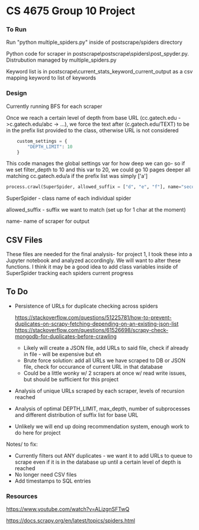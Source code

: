 # CS 4675 Group 10 Project



### To Run

Run "python multiple_spiders.py" inside of postscrape/spiders directory

Python code for scraper in postscrape\postscrape\spiders\post_spyder.py. Distrubution managed by multiple_spiders.py

Keyword list is in postscrape\current_stats_keyword_current_output as a csv mapping keyword to list of keywords



### Design

Currently running BFS for each scraper

Once we reach a certain level of depth from base URL (cc.gatech.edu ->c.gatech.edu/abc -> ...), we force the text after (c.gatech.edu/TEXT) to be in the prefix list provided to the class, otherwise URL is not considered

```python
    custom_settings = {
        "DEPTH_LIMIT": 10
    }
```

This code manages the global settings var for how deep we can go- so if we set filter_depth to 10 and this var to 20, we could go 10 pages deeper all matching cc.gatech.edu/a if the prefix list was simply ['a']



```python
process.crawl(SuperSpider, allowed_suffix = ["d", "e", "f"], name="second")
```

SuperSpider - class name of each individual spider

allowed_suffix - suffix we want to match (set up for 1 char at the moment)

name- name of scraper for output



## CSV Files

These files are needed for the final analysis- for project 1, I took these into a Jupyter notebook and analyzed accordingly. We will want to alter these functions. I think it may be a good idea to add class variables inside of SuperSpider tracking each spiders current progress



## To Do

- Persistence of URLs for duplicate checking across spiders

  https://stackoverflow.com/questions/51225781/how-to-prevent-duplicates-on-scrapy-fetching-depending-on-an-existing-json-list
  https://stackoverflow.com/questions/61526698/scrapy-check-mongodb-for-duplicates-before-crawling

  - Likely will create a JSON file, add URLs to said file, check if already in file - will be expensive but eh
  - Brute force solution: add all URLs we have scraped to DB or JSON file, check for occurance of current URL in that database
  - Could be a little wonky w/ 2 scrapers at once w/ read write issues, but should be sufficient for this project

- Analysis of unique URLs scraped by each scraper, levels of recursion reached
- Analysis of optimal DEPTH_LIMIT, max_depth, number of subprocesses and different distribution of suffix list for base URL
- Unlikely we will end up doing recommendation system, enough work to do here for project


Notes/ to fix:
 - Currently filters out ANY duplicates - we want it to add URLs to queue to scrape even if it is in the database up until a certain level of depth is reached
 - No longer need CSV files
 - Add timestamps to SQL entries





### Resources

https://www.youtube.com/watch?v=ALizgnSFTwQ

https://docs.scrapy.org/en/latest/topics/spiders.html